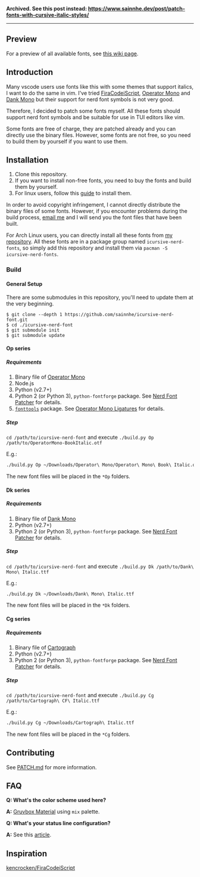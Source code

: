 **Archived. See this post instead: https://www.sainnhe.dev/post/patch-fonts-with-cursive-italic-styles/**

---

## Preview

For a preview of all available fonts, see [this wiki page](https://github.com/sainnhe/icursive-nerd-font/wiki/Preview).

## Introduction

Many vscode users use fonts like this with some themes that support italics, I want to do the same in vim. I've tried [FiraCodeiScript](https://github.com/kencrocken/FiraCodeiScript), [Operator Mono](https://www.typography.com/fonts/operator/styles) and [Dank Mono](https://dank.sh/) but their support for nerd font symbols is not very good.

Therefore, I decided to patch some fonts myself. All these fonts should support nerd font symbols and be suitable for use in TUI editors like vim.

Some fonts are free of charge, they are patched already and you can directly use the binary files. However, some fonts are not free, so you need to build them by yourself if you want to use them.

## Installation

1. Clone this repository.
2. If you want to install non-free fonts, you need to buy the fonts and build them by yourself.
3. For linux users, follow this [guide](https://wiki.archlinux.org/index.php/Fonts#Manual_installation) to install them.

In order to avoid copyright infringement, I cannot directly distribute the binary files of some fonts. However, if you encounter problems during the build process, [email me](mailto:sainnhe@gmail.com) and I will send you the font files that have been built.

For Arch Linux users, you can directly install all these fonts from [my repository](https://repo.sainnhe.dev/archlinux/). All these fonts are in a package group named `icursive-nerd-fonts`, so simply add this repository and install them via `pacman -S icursive-nerd-fonts`.

### Build

#### General Setup

There are some submodules in this repository, you'll need to update them at the very beginning.

```shell
$ git clone --depth 1 https://github.com/sainnhe/icursive-nerd-font.git
$ cd ./icursive-nerd-font
$ git submodule init
$ git submodule update
```

#### Op series

##### Requirements

1. Binary file of [Operator Mono](https://www.typography.com/fonts/operator/styles)
2. Node.js
3. Python (v2.7+)
4. Python 2 (or Python 3), `python-fontforge` package. See [Nerd Font Patcher](https://github.com/ryanoasis/nerd-fonts/#font-patcher) for details.
5. [`fonttools`](https://github.com/fonttools/fonttools) package. See [Operator Mono Ligatures](https://github.com/kiliman/operator-mono-lig#prerequisites) for details.

##### Step

`cd /path/to/icursive-nerd-font` and execute `./build.py Op /path/to/OperatorMono-BookItalic.otf`

E.g.:

```sh
./build.py Op ~/Downloads/Operator\ Mono/Operator\ Mono\ Book\ Italic.otf
```

The new font files will be placed in the `*Op` folders.

#### Dk series

##### Requirements

1. Binary file of [Dank Mono](https://dank.sh)
2. Python (v2.7+)
3. Python 2 (or Python 3), `python-fontforge` package. See [Nerd Font Patcher](https://github.com/ryanoasis/nerd-fonts/#font-patcher) for details.

##### Step

`cd /path/to/icursive-nerd-font` and execute `./build.py Dk /path/to/Dank\ Mono\ Italic.ttf`

E.g.:

```sh
./build.py Dk ~/Downloads/Dank\ Mono\ Italic.ttf
```

The new font files will be placed in the `*Dk` folders.

#### Cg series

##### Requirements

1. Binary file of [Cartograph](https://connary.com/cartograph.html)
2. Python (v2.7+)
3. Python 2 (or Python 3), `python-fontforge` package. See [Nerd Font Patcher](https://github.com/ryanoasis/nerd-fonts/#font-patcher) for details.

##### Step

`cd /path/to/icursive-nerd-font` and execute `./build.py Cg /path/to/Cartograph\ CF\ Italic.ttf`

E.g.:

```sh
./build.py Cg ~/Downloads/Cartograph\ Italic.ttf
```

The new font files will be placed in the `*Cg` folders.

## Contributing

See [PATCH.md](./PATCH.md) for more information.

## FAQ

**Q: What's the color scheme used here?**

**A:** [Gruvbox Material](https://github.com/sainnhe/gruvbox-material) using `mix` palette.

**Q: What's your status line configuration?**

**A:** See this [article](https://www.sainnhe.dev/post/status-line-config/).

## Inspiration

[kencrocken/FiraCodeiScript](https://github.com/kencrocken/FiraCodeiScript)
